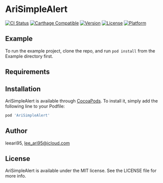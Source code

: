# AriSimpleAlert

[![CI Status](https://img.shields.io/travis/leeari95/AriSimpleAlert.svg?style=flat)](https://travis-ci.org/leeari95/AriSimpleAlert)
[![Carthage Compatible](https://img.shields.io/badge/Carthage-compatible-4BC51D.svg?style=flat)](https://github.com/Carthage/Carthage)
[![Version](https://img.shields.io/cocoapods/v/AriSimpleAlert.svg?style=flat)](https://cocoapods.org/pods/AriSimpleAlert)
[![License](https://img.shields.io/cocoapods/l/AriSimpleAlert.svg?style=flat)](https://cocoapods.org/pods/AriSimpleAlert)
[![Platform](https://img.shields.io/cocoapods/p/AriSimpleAlert.svg?style=flat)](https://cocoapods.org/pods/AriSimpleAlert)

## Example

To run the example project, clone the repo, and run `pod install` from the Example directory first.

## Requirements

## Installation

AriSimpleAlert is available through [CocoaPods](https://cocoapods.org). To install
it, simply add the following line to your Podfile:

```ruby
pod 'AriSimpleAlert'
```

## Author

leeari95, lee_ari95@icloud.com

## License

AriSimpleAlert is available under the MIT license. See the LICENSE file for more info.
